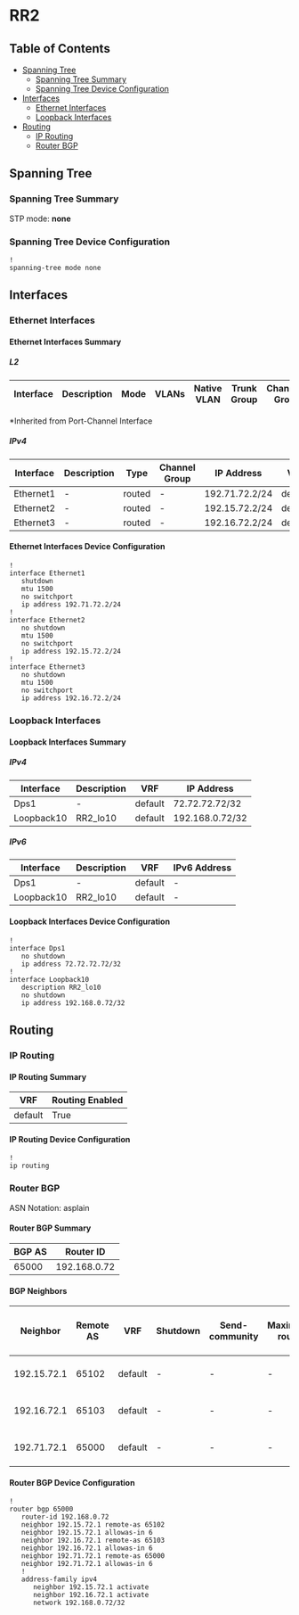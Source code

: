 # RR2

## Table of Contents

- [Spanning Tree](#spanning-tree)
  - [Spanning Tree Summary](#spanning-tree-summary)
  - [Spanning Tree Device Configuration](#spanning-tree-device-configuration)
- [Interfaces](#interfaces)
  - [Ethernet Interfaces](#ethernet-interfaces)
  - [Loopback Interfaces](#loopback-interfaces)
- [Routing](#routing)
  - [IP Routing](#ip-routing)
  - [Router BGP](#router-bgp)

## Spanning Tree

### Spanning Tree Summary

STP mode: **none**

### Spanning Tree Device Configuration

```eos
!
spanning-tree mode none
```

## Interfaces

### Ethernet Interfaces

#### Ethernet Interfaces Summary

##### L2

| Interface | Description | Mode | VLANs | Native VLAN | Trunk Group | Channel-Group |
| --------- | ----------- | ---- | ----- | ----------- | ----------- | ------------- |

*Inherited from Port-Channel Interface

##### IPv4

| Interface | Description | Type | Channel Group | IP Address | VRF |  MTU | Shutdown | ACL In | ACL Out |
| --------- | ----------- | -----| ------------- | ---------- | ----| ---- | -------- | ------ | ------- |
| Ethernet1 | - | routed | - | 192.71.72.2/24 | default | 1500 | True | - | - |
| Ethernet2 | - | routed | - | 192.15.72.2/24 | default | 1500 | False | - | - |
| Ethernet3 | - | routed | - | 192.16.72.2/24 | default | 1500 | False | - | - |

#### Ethernet Interfaces Device Configuration

```eos
!
interface Ethernet1
   shutdown
   mtu 1500
   no switchport
   ip address 192.71.72.2/24
!
interface Ethernet2
   no shutdown
   mtu 1500
   no switchport
   ip address 192.15.72.2/24
!
interface Ethernet3
   no shutdown
   mtu 1500
   no switchport
   ip address 192.16.72.2/24
```

### Loopback Interfaces

#### Loopback Interfaces Summary

##### IPv4

| Interface | Description | VRF | IP Address |
| --------- | ----------- | --- | ---------- |
| Dps1 | - | default | 72.72.72.72/32 |
| Loopback10 | RR2_lo10 | default | 192.168.0.72/32 |

##### IPv6

| Interface | Description | VRF | IPv6 Address |
| --------- | ----------- | --- | ------------ |
| Dps1 | - | default | - |
| Loopback10 | RR2_lo10 | default | - |

#### Loopback Interfaces Device Configuration

```eos
!
interface Dps1
   no shutdown
   ip address 72.72.72.72/32
!
interface Loopback10
   description RR2_lo10
   no shutdown
   ip address 192.168.0.72/32
```

## Routing

### IP Routing

#### IP Routing Summary

| VRF | Routing Enabled |
| --- | --------------- |
| default | True |

#### IP Routing Device Configuration

```eos
!
ip routing
```

### Router BGP

ASN Notation: asplain

#### Router BGP Summary

| BGP AS | Router ID |
| ------ | --------- |
| 65000 | 192.168.0.72 |

#### BGP Neighbors

| Neighbor | Remote AS | VRF | Shutdown | Send-community | Maximum-routes | Allowas-in | BFD | RIB Pre-Policy Retain | Route-Reflector Client | Passive | TTL Max Hops |
| -------- | --------- | --- | -------- | -------------- | -------------- | ---------- | --- | --------------------- | ---------------------- | ------- | ------------ |
| 192.15.72.1 | 65102 | default | - | - | - | Allowed, allowed 6 times | - | - | - | - | - |
| 192.16.72.1 | 65103 | default | - | - | - | Allowed, allowed 6 times | - | - | - | - | - |
| 192.71.72.1 | 65000 | default | - | - | - | Allowed, allowed 6 times | - | - | - | - | - |

#### Router BGP Device Configuration

```eos
!
router bgp 65000
   router-id 192.168.0.72
   neighbor 192.15.72.1 remote-as 65102
   neighbor 192.15.72.1 allowas-in 6
   neighbor 192.16.72.1 remote-as 65103
   neighbor 192.16.72.1 allowas-in 6
   neighbor 192.71.72.1 remote-as 65000
   neighbor 192.71.72.1 allowas-in 6
   !
   address-family ipv4
      neighbor 192.15.72.1 activate
      neighbor 192.16.72.1 activate
      network 192.168.0.72/32
```
